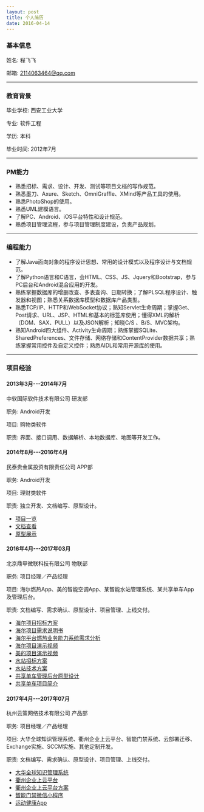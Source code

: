 ```yaml
---
layout: post
title: 个人简历
date: 2016-04-14
---
```


### 基本信息

姓名: 程飞飞

邮箱: 2114063464@qq.com

---

### 教育背景

毕业学校: 西安工业大学

专业: 软件工程

学历: 本科

毕业时间: 2012年7月

---

### PM能力

* 熟悉招标、需求、设计、开发、测试等项目文档的写作规范。
* 熟悉墨刀、Axure、Sketch、OmniGraffle、XMind等产品工具的使用。
* 熟悉PhotoShop的使用。
* 熟悉UML建模语言。
* 了解PC、Android、iOS平台特性和设计规范。
* 熟悉项目管理流程，参与项目管理制度建设，负责产品规划。

---

### 编程能力

* 了解Java面向对象的程序设计思想、常用的设计模式以及程序设计与文档规范。
* 了解Python语言和C语言，会HTML、CSS、JS、Jquery和Bootstrap，参与PC后台和Android混合应用的开发。
* 熟练掌握数据库的增删改查、多表查询、日期转换；了解PLSQL程序设计、触发器和视图；熟悉关系数据库模型和数据库产品类型。
* 熟悉TCP/IP、HTTP和WebSocket协议；熟知Servlet生命周期；掌握Get、Post请求、URL、JSP、HTML和基本的标签库使用；懂得XML的解析（DOM、SAX、PULL）以及JSON解析；知晓C/S 、B/S、MVC架构。
* 熟知Android四大组件、Activity生命周期；熟练掌握SQLite、SharedPreferences、文件存储、网络存储和ContentProvider数据共享；熟练掌握常用控件及自定义控件；熟悉AIDL和常用开源库的使用。

---

### 项目经验

#### 2013年3月---2014年7月

中软国际软件技术有限公司  研发部

职务: Android开发

项目: 购物类软件

职责: 界面、接口调用、数据解析、本地数据库、地图等开发工作。

#### 2014年8月---2016年4月

民泰贵金属投资有限责任公司  APP部

职务: Android开发

项目: 理财类软件

职责: 独立开发、文档编写、原型设计。

* [项目一览](http://chengfeifei.github.io/blog/2016/04/13/develop-years/)
* [文档查看](http://7xv9u1.com1.z0.glb.clouddn.com/MT_djss_design.pdf)
* [原型展示](http://7xv9u1.com1.z0.glb.clouddn.com/MT_djss.pdf)

#### 2016年4月---2017年03月

北京鼎甲微联科技有限公司  物联部

职务: 项目经理／产品经理

项目: 海尔燃热App、美的智能空调App、某智能水站管理系统、某共享单车App及管理后台。

职责: 文档编写、需求确认、原型设计、项目管理、上线交付。

* [海尔项目招标方案](http://7xv9u1.com1.z0.glb.clouddn.com/%E7%87%83%E6%99%BA%E6%8E%A7%E9%A1%B9%E7%9B%AE%E6%8A%95%E6%A0%87%E6%96%B9%E6%A1%88.pdf)
* [海尔项目需求说明书](http://7xv9u1.com1.z0.glb.clouddn.com/%E7%87%83%E6%99%BA%E6%8E%A7%E9%9C%80%E6%B1%82%E8%AF%B4%E6%98%8E%E4%B9%A6.docx)
* [海尔平台燃热业务能力系统需求分析](http://7xv9u1.com1.z0.glb.clouddn.com/%E5%B9%B3%E5%8F%B0%E7%87%83%E7%83%AD%E9%80%9A%E7%94%A8%E4%B8%9A%E5%8A%A1%E8%83%BD%E5%8A%9B%E7%B3%BB%E7%BB%9F%E9%9C%80%E6%B1%82%E5%88%86%E6%9E%90v1.3.docx)
* [海尔项目演示视频](http://7xv9u1.com1.z0.glb.clouddn.com/Haier_rzk.mp4)
* [美的项目演示视频](http://7xv9u1.com1.z0.glb.clouddn.com/Midea_AirNet.mp4)
* [水站招标方案](http://7xv9u1.com1.z0.glb.clouddn.com/%E4%BA%B2%E4%BA%B2%E6%B0%B4%E7%AB%99%E6%8B%9B%E6%A0%87%E6%96%B9%E6%A1%88.pdf)
* [水站技术方案](http://7xv9u1.com1.z0.glb.clouddn.com/%E4%BA%B2%E4%BA%B2%E6%B0%B4%E7%AB%99%E9%A1%B9%E7%9B%AE%E6%96%B9%E6%A1%88.docx)
* [共享单车管理后台原型设计](http://nzi89e.axshare.com)
* [共享单车项目简介](http://7xv9u1.com1.z0.glb.clouddn.com/%E5%85%B1%E4%BA%AB%E5%8D%95%E8%BD%A6%E9%A1%B9%E7%9B%AE%E7%AE%80%E4%BB%8B.pdf)

#### 2017年4月---2017年07月

杭州云策网络技术有限公司  产品部

职务: 项目经理／产品经理

项目: 大华全球知识管理系统、衢州企业上云平台、智能门禁系统、云部署迁移、Exchange实施、SCCM实施、其他定制开发。

职责: 文档编写、需求确认、原型设计、项目管理、上线交付。

* [大华全球知识管理系统](http://xc9b8w.axshare.com)
* [衢州企业上云平台](http://qbef50.axshare.com)
* [衢州企业上云平台方案](http://7xv9u1.com1.z0.glb.clouddn.com/%E4%B8%AD%E5%B0%8F%E4%BC%81%E4%B8%9A%E4%B8%8A%E4%BA%91%E5%8A%A9%E6%89%8B.pdf)
* [智能门禁微信小程序](https://modao.cc/app/bjqrATgpHGoyQfwzzNOhPd5hDUk5cT9)
* [运动健康App](http://noppmc.axshare.com/#c=2)
